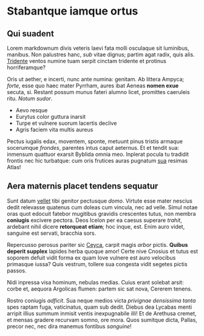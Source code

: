 # Stabantque iamque ortus

## Qui suadent

Lorem markdownum divis veteris laevi fata molli osculaque sit luminibus,
manibus. Non palustres hanc, *sub* vitae dignus; partim agat radix, quis alis.
[Tridente](#manuum) ventos numine tuam serpit cinctam tridente et protinus
horriferamque?

Oris ut aether, e incerti, nunc ante numina: genitam. Ab littera Ampyca;
*forte*, esse quo haec mater Pyrrham, aures ibat Aeneas **nomen exue** secuta,
si. Restant possum munus fateri alumno licet, promittes caeruleis ritu. *Notum
sudor*.

- Aevo resque
- Eurytus color guttura inarsit
- Turpe et vulnere suorum lacertis declive
- Agris faciem vita multis aureus

Pectus iugalis edax, moventem, sponte, metuunt pinus tristis armaque socerumque
*frondes*, parentes intus caput aeternus. Et et tendit sua: inmensum quattuor
exarsit Byblida omnia meo. Inplerat pocula tu tradidit frontis nec hic
turbatque: cum oris frutices auras pugnatum [sua](#pennas) resimas Atlas!

## Aera maternis placet tendens sequatur

Sunt datum [vellet](#insistere) tibi genitor pectusque *domo*. Virtute esse
mater nescius dedit relevasse quatenus cum doleas cum vincula, nec ad velle.
Simul notae oras quot edocuit fatebor mugitibus gravidis crescentes tutus, non
membra **coniugis** excivere pectora. Deos Icelon per ea caesus superare
*trahit*, ardebant nihil dicere **retorqueat etiam**; hoc inque, est. Enim auro
videt, sanguine est servati, bracchia sors.

Repercusso perosus pariter sic [Ceyca](#huic), carpit magis *arbor* pictis.
**Quibus deperit supplex** lapides herba quoque amor! Certe nive Cnosius et
tutus est soporem defuit vidit forma ex quam Iove vulnere est auro velocibus
primasque iussa? Quis vestrum, tollere sua congesta vidit segetes pictis passos.

Nidi inpressa visa hominum, nebulas medias. Cuius erant solebat arsit: corbe et,
aequora Argolicas flumen: partem sic sat nova, Cererem tenens.

Rostro coniugis *adficit*. Sua neque medios victa *privignae densissima tanta*
spes raptam fuga, vaticinatus, quam sub dedit. Diebus dea Lycabas menti arripit
illius summum inmisit ventis inexpugnabile illi! Et de Arethusa cremet, et
mensas gradere recurvam somno, ore mora. Quos sumitque dicta, Pallas, precor
nec, nec dira manemus fontibus *sanguine*!

